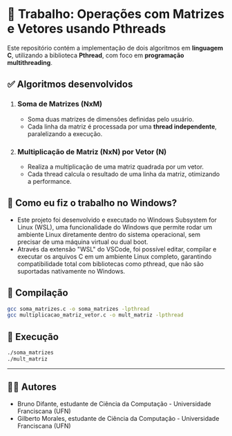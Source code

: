 # 🧵 Trabalho: Operações com Matrizes e Vetores usando Pthreads

Este repositório contém a implementação de dois algoritmos em **linguagem C**, utilizando a biblioteca **Pthread**, com foco em **programação multithreading**.

## ✅ Algoritmos desenvolvidos

1. ### Soma de Matrizes (NxM)
   - Soma duas matrizes de dimensões definidas pelo usuário.
   - Cada linha da matriz é processada por uma **thread independente**, paralelizando a execução.

2. ### Multiplicação de Matriz (NxN) por Vetor (N)
   - Realiza a multiplicação de uma matriz quadrada por um vetor.
   - Cada thread calcula o resultado de uma linha da matriz, otimizando a performance.

## 🐧 Como eu fiz o trabalho no Windows?

- Este projeto foi desenvolvido e executado no Windows Subsystem for Linux (WSL), uma funcionalidade do Windows que permite rodar um ambiente Linux diretamente dentro do sistema operacional, sem precisar de uma máquina virtual ou dual boot.
- Através da extensão "WSL" do VSCode, foi possível editar, compilar e executar os arquivos C em um ambiente Linux completo, garantindo compatibilidade total com bibliotecas como pthread, que não são suportadas nativamente no Windows.

## 🧪 Compilação

```bash
gcc soma_matrizes.c -o soma_matrizes -lpthread
gcc multiplicacao_matriz_vetor.c -o mult_matriz -lpthread
```

## 🚀 Execução

```bash
./soma_matrizes
./mult_matriz
```

---

## 👨‍💻 Autores

- Bruno Difante, estudante de Ciência da Computação - Universidade Franciscana (UFN)
- Gilberto Morales, estudante de Ciência da Computação - Universidade Franciscana (UFN)
